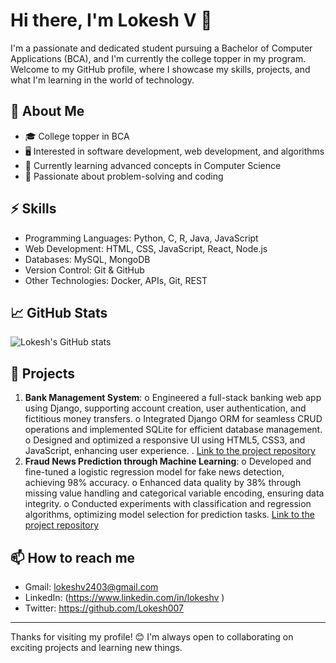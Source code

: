 # Hi there, I'm Lokesh V 👋

I'm a passionate and dedicated student pursuing a Bachelor of Computer Applications (BCA), and I'm currently the college topper in my program.
Welcome to my GitHub profile, where I showcase my skills, projects, and what I'm learning in the world of technology.

## 🔭 About Me
- 🎓 College topper in BCA
- 🖥️ Interested in software development, web development, and algorithms
- 🌱 Currently learning advanced concepts in Computer Science
- 🤖 Passionate about problem-solving and coding

## ⚡ Skills
- Programming Languages: Python, C, R, Java, JavaScript
- Web Development: HTML, CSS, JavaScript, React, Node.js
- Databases: MySQL, MongoDB
- Version Control: Git & GitHub
- Other Technologies: Docker, APIs, Git, REST

## 📈 GitHub Stats
![Lokesh's GitHub stats](https://github-readme-stats.vercel.app/api?username=your-github-username&show_icons=true&theme=radical)

## 🌟 Projects
1. **Bank Management System**:
o	Engineered a full-stack banking web app using Django, supporting account creation, user authentication, and fictitious money transfers.
o	Integrated Django ORM for seamless CRUD operations and implemented SQLite for efficient database management.
o	Designed and optimized a responsive UI using HTML5, CSS3, and JavaScript, enhancing user experience.
. [Link to the project repository](#)
2. **Fraud News Prediction through Machine Learning**:
 o	Developed and fine-tuned a logistic regression model for fake news detection, achieving 98% accuracy.
o	Enhanced data quality by 38% through missing value handling and categorical variable encoding, ensuring data integrity.
o	Conducted experiments with classification and regression algorithms, optimizing model selection for prediction tasks.
 [Link to the project repository](#)

## 📫 How to reach me
- Gmail: lokeshv2403@gmail.com
- LinkedIn: (https://www.linkedin.com/in/lokeshv )
- Twitter: https://github.com/Lokesh007

---

Thanks for visiting my profile! 😊 I'm always open to collaborating on exciting projects and learning new things.
